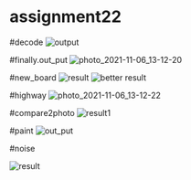 # assignment22

#decode
![output](https://user-images.githubusercontent.com/88148144/140634652-12d50041-2d2c-4d76-9786-d04514150724.jpg)


#finally.out_put
![photo_2021-11-06_13-12-20](https://user-images.githubusercontent.com/88148144/140634680-db38139e-0cbc-4aad-914c-3023b7abece5.jpg)


#new_board
![result](https://user-images.githubusercontent.com/88148144/140634710-f0777985-872b-47c1-9735-f719bcdafb34.jpg)
![better result](https://user-images.githubusercontent.com/88148144/140634711-13a33f3a-fa36-4733-af21-eab5f78db055.jpg)

#highway
![photo_2021-11-06_13-12-22](https://user-images.githubusercontent.com/88148144/140634741-d53ab7b0-5a53-4b11-ba82-c726900787bd.jpg)

#compare2photo
![result1](https://user-images.githubusercontent.com/88148144/140634807-7ced5086-3858-42ae-825f-376dc808eb8d.jpg)

#paint
![out_put](https://user-images.githubusercontent.com/88148144/140634823-4b768a47-13f5-402d-8931-255d8f0baa38.jpg)

#noise

![result](https://user-images.githubusercontent.com/88148144/140634833-b13985bd-b2bd-429b-b9dd-1e07bdee60e9.jpg)
